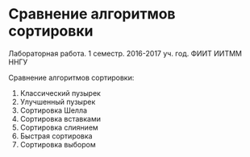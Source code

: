 # Сравнение алгоритмов сортировки
Лабораторная работа. 1 семестр. 2016-2017 уч. год.
ФИИТ ИИТММ ННГУ

Сравнение алгоритмов сортировки:

1. Классический пузырек
2. Улучшенный пузырек
3. Сортировка Шелла
4. Сортировка вставками
5. Сортировка слиянием
6. Быстрая сортировка
7. Сортировка выбором

